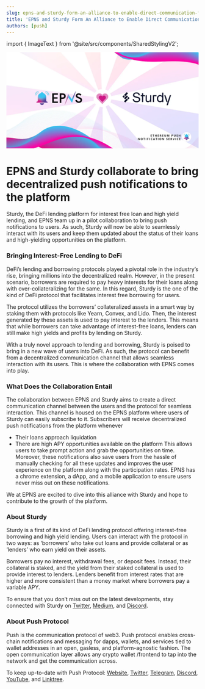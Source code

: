 ```yaml
---
slug: epns-and-sturdy-form-an-alliance-to-enable-direct-communication-for-users
title: 'EPNS and Sturdy Form An Alliance to Enable Direct Communication for Users'
authors: [push]
---
```

import { ImageText } from '@site/src/components/SharedStylingV2';

![Docusaurus Image](./cover-image.webp)

<!--truncate-->

<!--customheaderpoint-->
# EPNS and Sturdy collaborate to bring decentralized push notifications to the platform

Sturdy, the DeFi lending platform for interest free loan and high yield lending, and EPNS team up in a pilot collaboration to bring push notifications to users. As such, Sturdy will now be able to seamlessly interact with its users and keep them updated about the status of their loans and high-yielding opportunities on the platform.

### Bringing Interest-Free Lending to DeFi
DeFi’s lending and borrowing protocols played a pivotal role in the industry’s rise, bringing millions into the decentralized realm. However, in the present scenario, borrowers are required to pay heavy interests for their loans along with over-collateralizing for the same. In this regard, Sturdy is the one of the kind of DeFi protocol that facilitates interest free borrowing for users.

The protocol utilizes the borrowers’ collateralized assets in a smart way by staking them with protocols like Yearn, Convex, and Lido. Then, the interest generated by these assets is used to pay interest to the lenders. This means that while borrowers can take advantage of interest-free loans, lenders can still make high yields and profits by lending on Sturdy.

With a truly novel approach to lending and borrowing, Sturdy is poised to bring in a new wave of users into DeFi. As such, the protocol can benefit from a decentralized communication channel that allows seamless interaction with its users. This is where the collaboration with EPNS comes into play.

### What Does the Collaboration Entail
The collaboration between EPNS and Sturdy aims to create a direct communication channel between the users and the protocol for seamless interaction. This channel is housed on the EPNS platform where users of Sturdy can easily subscribe to it. Subscribers will receive decentralized push notifications from the platform whenever

- Their loans approach liquidation
- There are high APY opportunities available on the platform
This allows users to take prompt action and grab the opportunities on time. Moreover, these notifications also save users from the hassle of manually checking for all these updates and improves the user experience on the platform along with the participation rates. EPNS has a chrome extension, a dApp, and a mobile application to ensure users never miss out on these notifications.

We at EPNS are excited to dive into this alliance with Sturdy and hope to contribute to the growth of the platform.

### About Sturdy
Sturdy is a first of its kind of DeFi lending protocol offering interest-free borrowing and high yield lending. Users can interact with the protocol in two ways: as ‘borrowers’ who take out loans and provide collateral or as ‘lenders’ who earn yield on their assets.

Borrowers pay no interest, withdrawal fees, or deposit fees. Instead, their collateral is staked, and the yield from their staked collateral is used to provide interest to lenders. Lenders benefit from interest rates that are higher and more consistent than a money market where borrowers pay a variable APY.

To ensure that you don’t miss out on the latest developments, stay connected with Sturdy on [Twitter](https://twitter.com/SturdyFinance), [Medium](https://sturdyfinance.medium.com/), and [Discord](https://discord.gg/tRVHp6Vx5N).


### About Push Protocol

Push is the communication protocol of web3. Push protocol enables cross-chain notifications and messaging for dapps, wallets, and services tied to wallet addresses in an open, gasless, and platform-agnostic fashion. The open communication layer allows any crypto wallet /frontend to tap into the network and get the communication across.

To keep up-to-date with Push Protocol: [Website](https://push.org/), [Twitter](https://twitter.com/pushprotocol), [Telegram](https://t.me/epnsproject), [Discord](https://discord.gg/pushprotocol), [YouTube](https://www.youtube.com/c/EthereumPushNotificationService), and [Linktree](https://linktr.ee/pushprotocol).